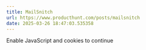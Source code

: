 ```yaml
---
title: MailSnitch
url: https://www.producthunt.com/posts/mailsnitch
date: 2025-03-26 18:47:03.535358
---
```

Enable JavaScript and cookies to continue


